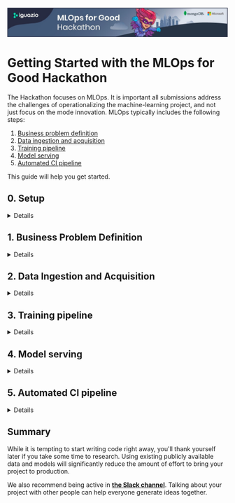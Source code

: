 ![banner](./docs/hackathon-banner.jpg)

# Getting Started with the MLOps for Good Hackathon

 The Hackathon focuses on MLOps. It is important all submissions address the challenges of operationalizing the machine-learning project, and not just focus on the mode innovation. MLOps typically includes the following steps:

 1. [Business problem definition](#business-problem-definition)
 2. [Data ingestion and acquisition](#data-ingestion)
 3. [Training pipeline](#training)
 4. [Model serving](#serving)
 5. [Automated CI pipeline](#ci)

This guide will help you get started.

<a id="setup"></a>

## 0. Setup

<details markdown="1">

Go to the [**Devpost hackathon page**](https://mlopsforgood.devpost.com/) and click the "Join hackathon" button. After you login/signup to the Devpost website you will see all existing projects and you will be able to start your own project.

### Collaboration, Resources + More to Help You Build

Whether or not you have started building your project, [**the Slack channel**](https://go.iguazio.com/mlopslive/joincommunity) is the perfect place to connect with other developers! 

Not only can you bounce ideas off each other and ask other developers for technical help, but you can also use the Slack Channel to ask the Iguazio team questions! 

#### Teaming up

Looking for a team? [**The Slack channel**](https://go.iguazio.com/mlopslive/joincommunity) can help you connect with potential teammates. You can also check out the Participants Tab [**here**](https://mlopsforgood.devpost.com/participants) to search for other practitioners, check out their skills and connect with them.

### MLRun

[**MLRun**](https://mlrun.org) is an open-source end-to-end MLOps framework that will significantly help you get your data science to production for this hackathon. To get started, install and go through some of its basic examples.

Resources:

* [**Quick-start guide**](https://docs.mlrun.org/en/latest/quick-start.html)
* [**Getting-started tutorial**](https://docs.mlrun.org/en/latest/tutorial/index.html)
* [**Converting Research Notebook to Operational Pipeline with MLRun**](https://docs.mlrun.org/en/latest/howto/convert-to-mlrun.html)
* [**MLRun end-to-end Demos**](https://github.com/mlrun/demos/tree/hackathon)

### Managed Environment

Iguazio is offering several pre-configured clusters in on Azure Cloud, for free. If you'd like to access one of these clusters, send an email to <hackathon@iguazio.com>. Alternatively, you can set up your own cluster. To do that, check out the [**MLRun installation guide**](https://docs.mlrun.org/en/latest/install.html).

</details>

<a id="business-problem-definition"></a>
## 1. Business Problem Definition

<details markdown="1">

This is a crucial step that will impact the success of your project. Don't skip this step. Take the necessary time to think about the problem you would like to address in your project.

Don't worry if you don't come up with ideas right away or if your ideas sound far-fetched at first. It's best to not limit yourself at the first stage, so write down every idea that comes up.

After you feel you have enough ideas to consider, evaluate each idea. Some of the criteria you should evaluate:

1. Alignment with the MLOps for Good social and environmental goals
2. Feasibility to complete within the Hackathon timeframe.
3. Availability of data.
4. Availability of existing models that address this problem.
5. Availability of team members with the required skillsets to complete the project.

You may find that you have more than a single idea that is worthwhile. Feel free to create more than one project or gauge the interest of other participants. You may only be a member of a single project, but it can be fun to see someone else bring your idea to reality.

<a id="Data Ingestion and Acquisition"></a><a id="business-problem-definition"></a>
</details>


<a id="data-ingestion"></a>
## 2. Data Ingestion and Acquisition

<details markdown="1">

### Data Sources

Machine learning requires data, and therefore you should research what data sources are available for your project. Consider the size of the data: if the dataset is too small, this may limit your ability to train your model. You should also think ahead about the serving process, and whether you can obtain new data for inference.

We recommend researching publicly available datasets, such as <https://github.com/awesomedata/awesome-public-datasets>. Before starting to use the dataset, please verify that the dataset owner gave the proper license/permission to use this dataset. If in doubt, contact the Iguazio team.

Additional open datasets:

- [UCI machine learning repository](https://archive.ics.uci.edu/ml/datasets.php)
- [Azure open datasets](https://azure.microsoft.com/en-us/services/open-datasets/catalog/)
- [Registry of open data on AWS](https://registry.opendata.aws/)
- [Google Cloud Platform Datasets](https://console.cloud.google.com/marketplace/browse?filter=solution-type:dataset)

While it is always best to build a solution based on real data, you may find the best way to implement your project is to generate data. In some cases, the generated data is needed to enrich an existing dataset, in other cases, where data is scarce, you will need to generate the entire dataset. Data generation takes time and there are a lot of tools available for creating datasets. Do your research and try to find the tool that best fits your needs and skillset. Some tools may be generic, and others may be more specific. Make sure to include all the source code and documentation how to generate the files.

### Storage

If your data is not large and just a few files, likely the simplest approach is to read the files directly.

In cases where you need to store large amounts of data, it is best to consider an object storage, such as [**Azure Blob Storage**](https://azure.microsoft.com/en-us/services/storage/blobs/). If you need to access data using different patterns, check out [**MongoDB Atlas**](https://www.mongodb.com/cloud/atlas).

Iguazio is offering free access for hackathon participants to its multi-model data layer to store and analyze various types of data structures — such as NoSQL ("key-value") tables, time-series databases (TSDB), data streams, binary objects, and files. This is commonly referred to as **V3IO**. You can access your assigned V3IO data layer by specifying the `V3IO_API`, `V3IO_USERNAME` and `V3IO_ACCESS_KEY` environment variables. Send an email to <hackathon@iguazio.com> to get your credentials.

If you have other specific data access needs, first define the requirements and it's likely you'll find an open-source project or a service that can be used for your project. 

</details>

<a id="training"></a>
## 3. Training pipeline

<details markdown="1">

### Feature Engineering

This is a common step when dealing with a machine-learning project. Deep learning projects sometimes do not require special feature engineering. For example, a neural network can identify key areas in an image without special features.

If you have to perform feature engineering, remember that the training pipeline is not just the model training. You may have some data manipulation to perform. Therefore, the data processing is still key to this step. You may not know ahead of time which features your model will need, so this is an iterative process where you create a set of features, train some models, and then consider other features that may be useful. Consider not just the feature definition, but also how you would serve the features.

### Finding the Right Model

It's usually a good idea to try out several algorithms with different hyperparameters when training models. While it's great if you come up with an innovative model, it's a good idea to look for existing work to see if there's a relatively good model that you can use. Remember that the primary focus of this hackathon is not the best model, but rather the best way to operationalize the workflow.

If you would like to take a more advanced approach, consider creating a model ensemble.

Resources to consider for model training:

* [**Azure automated machine learning**](https://azure.microsoft.com/en-us/services/machine-learning/automatedml/)
* [**MLRun serverless runtime**](https://docs.mlrun.org/en/latest/runtimes/functions.html)

</details>

<a id="serving"></a>
## 4. Model serving

<details markdown="1">

Even if you have built the most robust training pipeline, real-world scenarios require running the model as part of an application. This step is where you would gain the most benefit from using an MLOps framework early on.

Model serving requires getting input data. In many applications this is an online source where the model provides some output (e.g., prediction) based on the stream. Other applications process files in batch, so you would need to consider where to put the input files, how to trigger the pipeline, and where to store the output.

You should also think about the interaction the user can have with the model. This is usually something simple, such as a basic web page or a dashboard (e.g., Grafana).

MLRun has [**serving and data pipeline**](https://docs.mlrun.org/en/latest/serving/index.html) capability which should make it easy to deploy the model. You can deploy your pipeline in a few lines of code.

</details>

<a id="ci"></a>
## 5. Automated CI pipeline

<details markdown="1">

You may want to go the extra mile and create an automated pipeline. For example, using GitHub actions to trigger model training when you provide a new training file or deploy a model to serving once you train a new model or running a GitLab CI job.

See [**the MLRun documentation**](https://docs.mlrun.org/en/latest/ci-pipeline.html) to create a CI pipeline with MLRun.

</details>

<a id="summary"></a>
## Summary

While it is tempting to start writing code right away, you'll thank yourself later if you take some time to research. Using existing publicly available data and models will significantly reduce the amount of effort to bring your project to production.

We also recommend being active in [**the Slack channel**](https://go.iguazio.com/mlopslive/joincommunity). Talking about your project with other people can help everyone generate ideas together.

